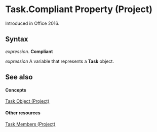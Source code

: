 
# Task.Compliant Property (Project)

 Introduced in Office 2016.


## Syntax

 _expression_. **Compliant**

 _expression_ A variable that represents a **Task** object.


## See also


#### Concepts


[Task Object (Project)](bc6bb4a5-95a6-9d1f-3e28-92b9548a544a.md)
#### Other resources


[Task Members (Project)](abbe80c2-4458-5c3a-5b9c-095759c9fce4.md)